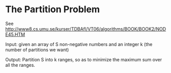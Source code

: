 

# The Partition Problem

See http://www8.cs.umu.se/kurser/TDBAfl/VT06/algorithms/BOOK/BOOK2/NODE45.HTM

Input: given an array of S non-negative numbers and an integer k (the number of partitions we want)

Output: Partition S into k ranges, so as to minimize the maximum sum over all the ranges. 

